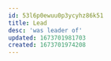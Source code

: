 ```yaml
---
id: 53l6p0ewuu0p3ycyhz86k51
title: Lead
desc: 'was leader of'
updated: 1673701981703
created: 1673701974208
---
```

